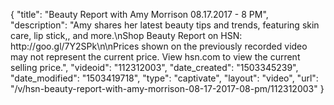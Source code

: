 {
    "title": "Beauty Report with Amy Morrison 08.17.2017 - 8 PM",
    "description": "Amy shares her latest beauty tips and trends, featuring skin care, lip stick,, and more.\nShop Beauty Report on HSN: http:\/\/goo.gl\/7Y2SPk\n\nPrices shown on the previously recorded video may not represent the current price. View hsn.com to view the current selling price.",
    "videoid": "112312003",
    "date_created": "1503345239",
    "date_modified": "1503419718",
    "type": "captivate",
    "layout": "video",
    "url": "\/v\/hsn-beauty-report-with-amy-morrison-08-17-2017-08-pm\/112312003"
}
